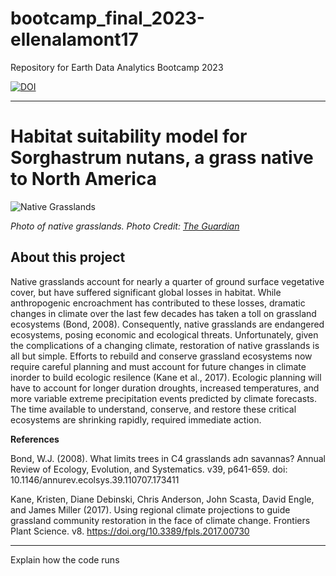 # bootcamp_final_2023-ellenalamont17
Repository for Earth Data Analytics Bootcamp 2023

[![DOI](https://zenodo.org/badge/728890558.svg)](https://zenodo.org/doi/10.5281/zenodo.10293286)

---

# Habitat suitability model for Sorghastrum nutans, a grass native to North America

![Native Grasslands](https://i.guim.co.uk/img/media/bcc734e9651df1a711870c60728e9e46175dda1c/0_62_2048_1229/master/2048.jpg?width=620&dpr=2&s=none)

*Photo of native grasslands. Photo Credit: [The Guardian](https://www.theguardian.com/environment/2021/nov/05/americas-native-grasslands-disappearing)*

## About this project

Native grasslands account for nearly a quarter of ground surface vegetative cover, but have suffered significant global losses in habitat. While anthropogenic encroachment has contributed to these losses, dramatic changes in climate over the last few decades has taken a toll on grassland ecosystems (Bond, 2008). Consequently, native grasslands are endangered ecosystems, posing economic and ecological threats. Unfortunately, given the complications of a changing climate, restoration of native grasslands is all but simple. Efforts to rebuild and conserve grassland ecosystems now require careful planning and must account for future changes in climate inorder to build ecologic resilence (Kane et al., 2017). Ecologic planning will have to account for longer duration droughts, increased temperatures, and more variable extreme precipitation events predicted by climate forecasts. The time available to understand, conserve, and restore these critical ecosystems are shrinking rapidly, required immediate action.

**References**

Bond, W.J. (2008). What limits trees in C4 grasslands adn savannas? Annual Review of Ecology, Evolution, and Systematics. v39, p641-659. doi: 10.1146/annurev.ecolsys.39.110707.173411

Kane, Kristen, Diane Debinski, Chris Anderson, John Scasta, David Engle, and James Miller (2017). Using regional climate projections to guide grassland community restoration in the face of climate change. Frontiers Plant Science. v8. https://doi.org/10.3389/fpls.2017.00730

---

Explain how the code runs
